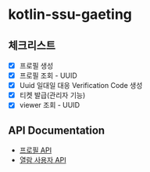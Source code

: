 # kotlin-ssu-gaeting

## 체크리스트
- [x] 프로필 생성
- [x] 프로필 조회 - UUID
- [x] Uuid 일대일 대응 Verification Code 생성
- [x] 티켓 발급(관리자 기능)
- [x] viewer 조회 - UUID

## API Documentation
- [프로필 API](src/main/resources/http/docs/profile.http)
- [열람 사용자 API](src/main/resources/http/docs/viewer.http)
